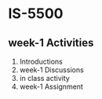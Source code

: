 # IS-5500

## week-1 Activities 

<ol>
  <li> Introductions</li>
  <li> week-1 Discussions</li>
  <li> in class activity</li>
  <li> week-1 Assignment </li>
</ol>
